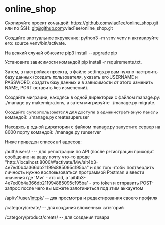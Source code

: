 # online_shop

Скопируйте проект командой: https://github.com/vlad1ee/online_shop.git или по SSH: git@github.com:vlad1ee/online_shop.git

Создайте виртуальное окружение: python3 -m venv venv и активируйте его: source venv/bin/activate.

На всякий случай обновите pip3 install --upgrade pip

Установите зависимости командой pip install -r requirements.txt. 

Затем, в настройках проекта, в файле settings.py вам нужно настроить базу данных (создать пользователя, указать его USERNAME и PASSWORD, создать базу данных и в 
зависимости от этого изменить NAME, PORT оставить без изменений).

Создайте миграции, находясь в одной директории с файлом manage.py: ./manage.py makemigrations, а затем мигрируйте: ./manage.py migrate. 

Создайте суперпользователя для доступа в административную панель командой: ./manage.py createsuperuser 

Находясь в одной директории с файлом manage.py запустите сервер на 8000 порту командой: ./manage.py runserver

Ниже приведен список url адресов:

/auth/users/ --- для регистрации по API (после регистрации приходит сообщение на вашу почту что-то вроде "http://localhost:8000/#/activate/Mw/ait4b3-4e7ed0b4a366db211994885095c195ba" и для того чтобы подтвердить личность нужно воспользоваться программой Postman и ввести значения где 'Mw' - это uid, а 'ait4b3-4e7ed0b4a366db211994885095c195ba' - это token и отправить POST-запрос после чего вы можете залогиниться под этим аккаунтом

/api/v1/user/<int:pk>/ -- для просмотра и редактирования своего профиля

/category/create/ -- для создания вложенных категорий

/category/product/create/ -- для создания товара
